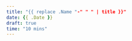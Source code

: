 ```yaml
---
title: "{{ replace .Name "-" " " | title }}"
date: {{ .Date }}
draft: true
time: "10 mins"
---
```


